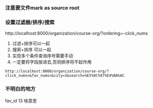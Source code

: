 ### 注意要文件mark as source root

### 设置过滤器/排序/搜索

http://localhost:8000/organization/course-org/?ordering=-click_nums

1. 过滤+排序可以一起
2. 搜索+排序 可以一起
3. 实现多个条件查询序号需要手动
4. 一定要将字段放进去,否则排序将不起作用
```
http://localhost:8000/organization/course-org/?click_nums=&fav_nums=&city=3&search=%E5%8C%97%E4%BA%AC
```


### 不明白的地方
fav_id 13 啥意思